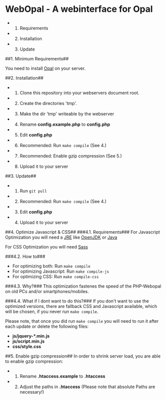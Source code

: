 WebOpal - A webinterface for Opal
==================================

- 1. Requirements
- 2. Installation
- 3. Update

##1. Minimum Requirements##

You need to install [Opal](https://projects.uebb.tu-berlin.de/opal/trac) on your server.

##2. Installation##

- 1. Clone this repository into your webservers document root.
- 2. Create the directories 'tmp'.
- 3. Make the dir 'tmp' writeable by the webserver
- 4. Rename **config.example.php** to **config.php**
- 5. Edit **config.php**
- 6. Recommended: Run `make compile` (See 4.)
- 7. Recommended: Enable gzip compression (See 5.)
- 8. Upload it to your server

##3. Update##
- 1. Run `git pull`
- 2. Recommended: Run `make compile` (See 4.)
- 3. Edit **config.php**
- 4. Upload it to your server

##4. Optimize Javascript & CSS##
###4.1. Requirements###
For Javascript Optimization you will need a [JRE](https://en.wikipedia.org/wiki/JRE) like [OpenJDK](https://openjdk.java.net/) or [Java](https://java.com)

For CSS Optimization you will need [Sass](https://sass-lang.com/)

###4.2. How to###
- For optimizing both: Run `make compile`
- For optimizing Javascript: Run `make compile-js`
- For optimizing CSS: Run `make compile-css`

###4.3. Why?###
This optimization fastenes the speed of the PHP-Webopal on old PCs and/or smartphones/mobiles.

###4.4. What if I dont want to do this?###
If you don't want to use the optimized versions, there are fallback CSS and Javascript available, which will be chosen, if you never run `make compile`.

Please note, that once you did run `make compile` you will need to run it after each update or delete the following files:
- **js/jquery-*.min.js**
- **js/script.min.js**
- **css/style.css**

##5. Enable gzip compression##
In order to shrink server load, you are able to enable gzip compression:
- 1. Rename **.htaccess.example** to **.htaccess**
- 2. Adjust the paths in **.htaccess** (Please note that absolute Paths are necessary!)
